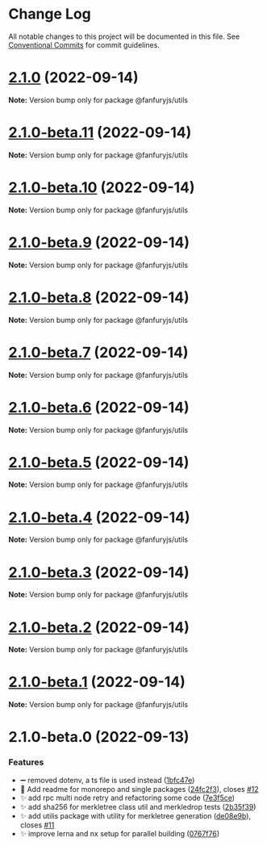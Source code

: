 # Change Log

All notable changes to this project will be documented in this file.
See [Conventional Commits](https://conventionalcommits.org) for commit guidelines.

# [2.1.0](https://github.com/furyoff/fanfuryjs/compare/@fanfuryjs/utils@2.1.0-beta.11...@fanfuryjs/utils@2.1.0) (2022-09-14)

**Note:** Version bump only for package @fanfuryjs/utils





# [2.1.0-beta.11](https://github.com/furyoff/fanfuryjs/compare/@fanfuryjs/utils@2.1.0-beta.10...@fanfuryjs/utils@2.1.0-beta.11) (2022-09-14)

**Note:** Version bump only for package @fanfuryjs/utils





# [2.1.0-beta.10](https://github.com/furyoff/fanfuryjs/compare/@fanfuryjs/utils@2.1.0-beta.9...@fanfuryjs/utils@2.1.0-beta.10) (2022-09-14)

**Note:** Version bump only for package @fanfuryjs/utils





# [2.1.0-beta.9](https://github.com/furyoff/fanfuryjs/compare/@fanfuryjs/utils@2.1.0-beta.8...@fanfuryjs/utils@2.1.0-beta.9) (2022-09-14)

**Note:** Version bump only for package @fanfuryjs/utils





# [2.1.0-beta.8](https://github.com/furyoff/fanfuryjs/compare/@fanfuryjs/utils@2.1.0-beta.7...@fanfuryjs/utils@2.1.0-beta.8) (2022-09-14)

**Note:** Version bump only for package @fanfuryjs/utils





# [2.1.0-beta.7](https://github.com/furyoff/fanfuryjs/compare/@fanfuryjs/utils@2.1.0-beta.6...@fanfuryjs/utils@2.1.0-beta.7) (2022-09-14)

**Note:** Version bump only for package @fanfuryjs/utils





# [2.1.0-beta.6](https://github.com/furyoff/fanfuryjs/compare/@fanfuryjs/utils@2.1.0-beta.5...@fanfuryjs/utils@2.1.0-beta.6) (2022-09-14)

**Note:** Version bump only for package @fanfuryjs/utils





# [2.1.0-beta.5](https://github.com/furyoff/fanfuryjs/compare/@fanfuryjs/utils@2.1.0-beta.4...@fanfuryjs/utils@2.1.0-beta.5) (2022-09-14)

**Note:** Version bump only for package @fanfuryjs/utils





# [2.1.0-beta.4](https://github.com/furyoff/fanfuryjs/compare/@fanfuryjs/utils@2.1.0-beta.3...@fanfuryjs/utils@2.1.0-beta.4) (2022-09-14)

**Note:** Version bump only for package @fanfuryjs/utils





# [2.1.0-beta.3](https://github.com/furyoff/fanfuryjs/compare/@fanfuryjs/utils@2.1.0-beta.2...@fanfuryjs/utils@2.1.0-beta.3) (2022-09-14)

**Note:** Version bump only for package @fanfuryjs/utils





# [2.1.0-beta.2](https://github.com/furyoff/fanfuryjs/compare/@fanfuryjs/utils@2.1.0-beta.1...@fanfuryjs/utils@2.1.0-beta.2) (2022-09-14)

**Note:** Version bump only for package @fanfuryjs/utils





# [2.1.0-beta.1](https://github.com/furyoff/fanfuryjs/compare/@fanfuryjs/utils@2.1.0-beta.0...@fanfuryjs/utils@2.1.0-beta.1) (2022-09-14)

**Note:** Version bump only for package @fanfuryjs/utils





# 2.1.0-beta.0 (2022-09-13)


### Features

* :heavy_minus_sign: removed dotenv, a ts file is used instead ([1bfc47e](https://github.com/furyoff/fanfuryjs/commit/1bfc47e5f083a4918d671420c6ad2c5a25c32ca1))
* :memo: Add readme for monorepo and single packages ([24fc2f3](https://github.com/furyoff/fanfuryjs/commit/24fc2f361e85d7b727b55a6e26c76f7b14e70512)), closes [#12](https://github.com/furyoff/fanfuryjs/issues/12)
* :sparkles: add rpc multi node retry and refactoring some code ([7e3f5ce](https://github.com/furyoff/fanfuryjs/commit/7e3f5cea87443aa146a64caeaa1531d5f1a8333a))
* :sparkles: add sha256 for merkletree class util and merkledrop tests ([2b35f39](https://github.com/furyoff/fanfuryjs/commit/2b35f39ed3efaee25bb26f92106f4534c6fb9fe3))
* :sparkles: add utilis package with utility for merkletree generation ([de08e9b](https://github.com/furyoff/fanfuryjs/commit/de08e9be2023249edf9288b6de01871853aee777)), closes [#11](https://github.com/furyoff/fanfuryjs/issues/11)
* :sparkles: improve lerna and nx setup for parallel building ([0767f76](https://github.com/furyoff/fanfuryjs/commit/0767f767acad32a6a10c54f3c19055a9ae337ac5))
